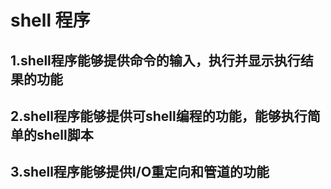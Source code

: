 # shell 程序
## 1.shell程序能够提供命令的输入，执行并显示执行结果的功能
## 2.shell程序能够提供可shell编程的功能，能够执行简单的shell脚本
## 3.shell程序能够提供I/O重定向和管道的功能
